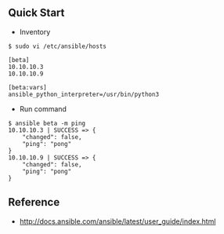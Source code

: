 
## Quick Start
- Inventory
```
$ sudo vi /etc/ansible/hosts

[beta]
10.10.10.3
10.10.10.9

[beta:vars]
ansible_python_interpreter=/usr/bin/python3
```

- Run command
```
$ ansible beta -m ping
10.10.10.3 | SUCCESS => {
    "changed": false,
    "ping": "pong"
}
10.10.10.9 | SUCCESS => {
    "changed": false,
    "ping": "pong"
}
```




## Reference
- http://docs.ansible.com/ansible/latest/user_guide/index.html
